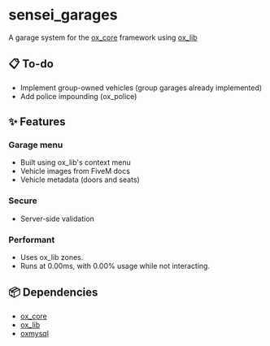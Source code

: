 # sensei_garages

A garage system for the [ox_core](https://github.com/overextended/ox_core) framework using [ox_lib](https://github.com/overextended/ox_lib)

## 📋 To-do

- Implement group-owned vehicles (group garages already implemented)
- Add police impounding (ox_police)

## ✨ Features

### Garage menu

- Built using ox_lib's context menu
- Vehicle images from FiveM docs
- Vehicle metadata (doors and seats)

### Secure

- Server-side validation

### Performant

- Uses ox_lib zones.
- Runs at 0.00ms, with 0.00% usage while not interacting.

## 📦 Dependencies

- [ox_core](https://github.com/overextended/ox_core)
- [ox_lib](https://github.com/overextended/ox_lib)
- [oxmysql](https://github.com/overextended/oxmysql)
